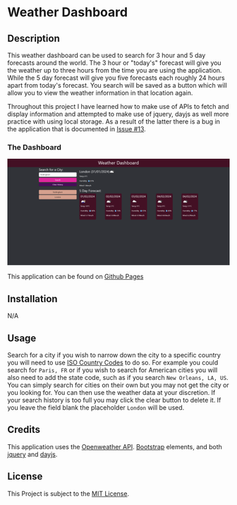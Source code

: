 # Weather Dashboard
## Description

This weather dashboard can be used to search for 3 hour and 5 day forecasts around the world. The 3 hour or "today's" forecast will give you the weather up to three hours from the time you are using the application. While the 5 day forecast will give you five forecasts each roughly 24 hours apart from today's forecast. You search will be saved as a button which will allow you to view the weather information in that location again.

Throughout this project I have learned how to make use of APIs to fetch and display information and attempted to make use of jquery, dayjs as well more practice with using local storage. As a result of the latter there is a bug in the application that is documented in [Issue #13](https://github.com/applepieorchard/weather-dashboard/issues/13).

### The Dashboard
![Screenshot of the Weather Dashboard](./assets/images/dashboardScreenshot.png)

This application can be found on [Github Pages](https://applepieorchard.github.io/weather-dashboard/)

## Installation

N/A

## Usage

Search for a city if you wish to narrow down the city to a specific country you will need to use [ISO Country Codes](https://www.iso.org/obp/ui/#search) to do so. For example you could search for `Paris, FR` or if you wish to search for American cities you will also need to add the state code, such as if you search `New Orleans, LA, US`. You can simply search for cities on their own but you may not get the city or you looking for. You can then use the weather data at your discretion. If your search history is too full you may click the clear button to delete it. If you leave the field blank the placeholder `London` will be used.

## Credits

This application uses the [Openweather API](https://openweathermap.org/api). [Bootstrap](https://getbootstrap.com/) elements, and both [jquery](https://jquery.com/) and [dayjs](https://day.js.org/).

## License

This Project is subject to the [MIT License](LICENSE).